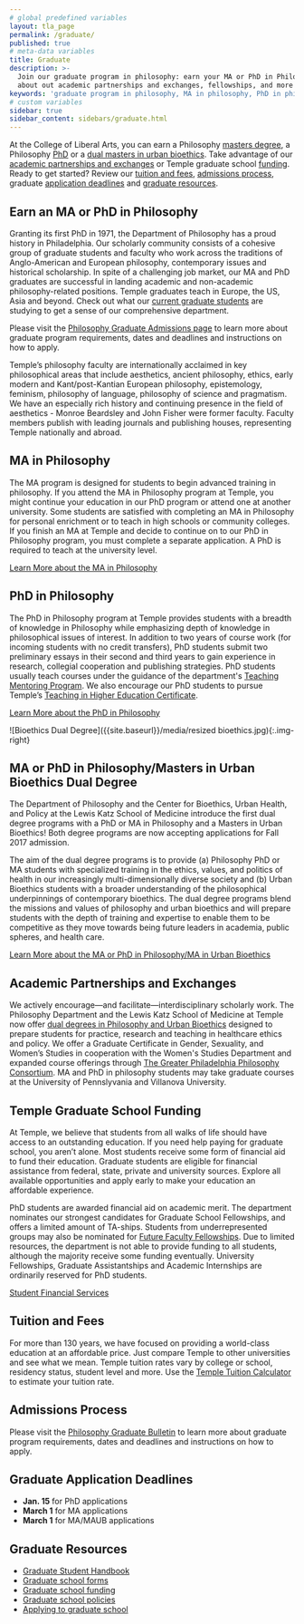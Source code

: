 ```yaml
---
# global predefined variables
layout: tla_page
permalink: /graduate/
published: true
# meta-data variables
title: Graduate
description: >-
  Join our graduate program in philosophy: earn your MA or PhD in Philosophy, or earn a dual master’s in urban bioethics. Learn more
  about out academic partnerships and exchanges, fellowships, and more at Temple University’s College of Liberal Arts.
keywords: 'graduate program in philosophy, MA in philosophy, PhD in philosophy,philosophy fellowships'
# custom variables
sidebar: true
sidebar_content: sidebars/graduate.html
---
```

At the College of Liberal Arts, you can earn a Philosophy [masters degree](#ma-in-philosophy), a Philosophy [PhD](#phd-in-philosophy) or a [dual masters in urban bioethics](#ma-or-phd-in-philosophy-masters-inu-urban-bioethics-dual-degree). Take advantage of our [academic partnerships and exchanges](#academic-partnership-and-exchanges) or Temple graduate school [funding](#temple-graduate-school-funding). Ready to get started? Review our [tuition and fees](#tuition-and-fees), [admissions process](#admissions-process), graduate [application deadlines](#graduate-application-deadlines) and [graduate resources](#graduate-resources).

## Earn an MA or PhD in Philosophy
Granting its first PhD in 1971, the Department of Philosophy has a proud history in Philadelphia. Our scholarly community consists of a cohesive group of graduate students and faculty who work across the traditions of Anglo-American and European philosophy, contemporary issues and historical scholarship. In spite of a challenging job market, our MA and PhD graduates are successful in landing academic and non-academic philosophy-related positions. Temple graduates teach in Europe, the US, Asia and beyond. Check out what our [current graduate students](https://sites.google.com/site/tuphilgrads/) are studying to get a sense of our comprehensive department.

Please visit the [Philosophy Graduate Admissions page](https://liberalarts.temple.edu/admissions/graduate/philosophy) to learn more about graduate program requirements, dates and deadlines and instructions on how to apply.

Temple’s philosophy faculty are internationally acclaimed in key philosophical areas that include aesthetics, ancient philosophy, ethics, early modern and Kant/post-Kantian European philosophy, epistemology, feminism, philosophy of language, philosophy of science and pragmatism. We have an especially rich history and continuing presence in the field of aesthetics - Monroe Beardsley and John Fisher were former faculty. Faculty members publish with leading journals and publishing houses, representing Temple nationally and abroad.

## MA in Philosophy
The MA program is designed for students to begin advanced training in philosophy. If you attend the MA in Philosophy program at Temple, you might continue your education in our PhD program or attend one at another university. Some students are satisfied with completing an MA in Philosophy for personal enrichment or to teach in high schools or community colleges. If you finish an MA at Temple and decide to continue on to our PhD in Philosophy program, you must complete a separate application. A PhD is required to teach at the university level.

[Learn More about the MA in Philosophy](http://bulletin.temple.edu/graduate/scd/cla/philosophy-ma/)

## PhD in Philosophy
The PhD in Philosophy program at Temple provides students with a breadth of knowledge in Philosophy while emphasizing depth of knowledge in philosophical issues of interest. In addition to two years of course work (for incoming students with no credit transfers), PhD students submit two preliminary essays in their second and third years to gain experience in research, collegial cooperation and publishing strategies. PhD students usually teach courses under the guidance of the department's [Teaching Mentoring Program](https://teaching.temple.edu/). We also encourage our PhD students to pursue Temple’s [Teaching in Higher Education Certificate](https://teaching.temple.edu/teaching-higher-education-certificate-teachers-and-professionals).

[Learn More about the PhD in Philosophy](http://bulletin.temple.edu/graduate/scd/cla/philosophy-phd/)

![Bioethics Dual Degree]({{site.baseurl}}/media/resized bioethics.jpg){:.img-right}

## MA or PhD in Philosophy/Masters in Urban Bioethics Dual Degree
The Department of Philosophy and the Center for Bioethics, Urban Health, and Policy at the Lewis Katz School of Medicine introduce the first dual degree programs with a PhD or MA in Philosophy and a Masters in Urban Bioethics! Both degree programs are now accepting applications for Fall 2017 admission.

The aim of the dual degree programs is to provide (a) Philosophy PhD or MA students with specialized training in the ethics, values, and politics of health in our increasingly multi-dimensionally diverse society and (b) Urban Bioethics students with a broader understanding of the philosophical underpinnings of contemporary bioethics. The dual degree programs blend the missions and values of philosophy and urban bioethics and will prepare students with the depth of training and expertise to enable them to be competitive as they move towards being future leaders in academia, public spheres, and health care.

[Learn More about the MA or PhD in Philosophy/MA in Urban Bioethics](https://medicine.temple.edu/departments-centers/research-centers/center-bioethics-urban-health-and-policy/educational-programs/dual-degrees)

## Academic Partnerships and Exchanges
We actively encourage—and facilitate—interdisciplinary scholarly work. The Philosophy Department and the Lewis Katz School of Medicine at Temple now offer [dual degrees in Philosophy and Urban Bioethics](http://bulletin.temple.edu/graduate/scd/medicine/urban-bioethics-ma/) designed to prepare students for practice, research and teaching in healthcare ethics and policy. We offer a Graduate Certificate in Gender, Sexuality, and Women’s Studies in cooperation with the Women's Studies Department and expanded  course offerings through [The Greater Philadelphia Philosophy Consortium](http://www.thegppc.org/). MA and PhD in philosophy students may take graduate courses at the University of Pennslyvania and Villanova University.

## Temple Graduate School Funding
At Temple, we believe that students from all walks of life should have access to an outstanding education. If you need help paying for graduate school, you aren’t alone. Most students receive some form of financial aid to fund their education. Graduate students are eligible for financial assistance from federal, state, private and university sources. Explore all available opportunities and apply early to make your education an affordable experience.

PhD students are awarded financial aid on academic merit. The department nominates our strongest candidates for Graduate School Fellowships, and offers a limited amount of TA-ships. Students from underrepresented groups may also be nominated for [Future Faculty Fellowships](http://www.temple.edu/grad/finances/fff_program.htm). Due to limited resources, the department is not able to provide funding to all students, although the majority receive some funding eventually. University Fellowships, Graduate Assistantships and Academic Internships are ordinarily reserved for PhD students.

[Student Financial Services](https://sfs.temple.edu/financial-aid-types)

## Tuition and Fees
For more than 130 years, we have focused on providing a world-class education at an affordable price. Just compare Temple to other universities and see what we mean. Temple tuition rates vary by college or school, residency status, student level and more. Use the [Temple Tuition Calculator](https://bursar.temple.edu/tuition-and-fees/tuition-rates) to estimate your tuition rate.

## Admissions Process
Please visit the [Philosophy Graduate Bulletin](http://bulletin.temple.edu/graduate/scd/cla/philosophy-ma/#admissiontext) to learn more about graduate program requirements, dates and deadlines and instructions on how to apply.

## Graduate Application Deadlines
- **Jan. 15** for PhD applications
- **March 1** for MA applications
- **March 1** for MA/MAUB applications

## Graduate Resources
- [Graduate Student Handbook](https://liberalarts.temple.edu/sites/liberalarts/files/Philosophy%20Graduate%20Handbook%202017-18.pdf)
- [Graduate school forms](http://www.temple.edu/grad/forms/index.htm)
- [Graduate school funding](http://www.temple.edu/grad/finances/index.htm)
- [Graduate school policies](http://www.temple.edu/grad/policies/index.htm)
- [Applying to graduate school](http://www.temple.edu/grad/admissions/howtoapply.htm)
